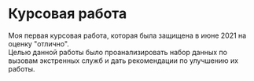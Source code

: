 # Курсовая работа
Моя первая курсовая работа, которая была защищена в июне 2021 на оценку "отлично".  
Целью данной работы было проанализировать набор данных по вызовам экстренных служб и дать рекомендации по улучшению их работы.